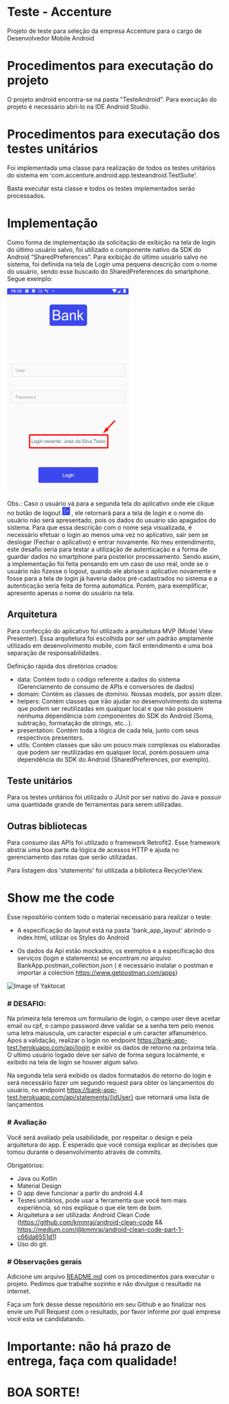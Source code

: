 # Teste - Accenture
Projeto de teste para seleção da empresa Accenture para o cargo de Desenvolvedor Mobile Android

# Procedimentos para executação do projeto
O projeto android encontra-se na pasta "TesteAndroid".
Para execução do projeto é necessário abrí-lo na IDE Android Studio.

# Procedimentos para executação dos testes unitários
Foi implementada uma classe para realização de todos os testes unitários do sistema
em 'com.accenture.android.app.testeandroid.TestSuite'.

Basta executar esta classe e todos os testes implementados serão processados.

# Implementação
Como forma de implementação da solicitação de exibição na tela de login do último usuário salvo, foi utilizado o componente nativo da SDK do Android “SharedPreferences”.
Para exibição do último usuário salvo no sistema, foi definida na tela de Login uma pequena descrição com o nome do usuário, sendo esse buscado do SharedPreferences do smartphone. Segue exemplo:

![login_image](login_print.png)

Obs.: Caso o usuário vá para a segunda tela do aplicativo onde ele clique no botão de logout ![logout_image](logout_print.png) , ele retornará para a tela de login e o nome do usuário não será apresentado, pois os dados do usuário são apagados do sistema. Para que essa descrição com o nome seja visualizada, é necessário efetuar o login ao menos uma vez no aplicativo, sair sem se deslogar (Fechar o aplicativo) e entrar novamente.
No meu entendimento, este desafio seria para testar a utilização de autenticação e a forma de guardar dados no smartphone para posterior processamento. Sendo assim, a implementação foi feita pensando em um caso de uso real, onde se o usuário não fizesse o logout, quando ele abrisse o aplicativo novamente e fosse para a tela de login já haveria dados pré-cadastrados no sistema e a autenticação seria feita de forma automática. Porém, para exemplificar, apresento apenas o nome do usuário na tela.

## Arquitetura
Para confecção do aplicativo foi utilizado a arquitetura MVP (Model View Presenter).
Essa arquitetura foi escolhida por ser um padrão amplamente utilizado em desenvolvimento mobile, com fácil entendimento e uma boa separação de responsabilidades.

Definição rápida dos diretórios criados:
* data: Contém todo o código referente a dados do sistema (Gerenciamento de consumo de APIs e conversores de dados)
* domain: Contém as classes de domínio. Nossas models, por assim dizer.
* helpers: Contém classes que irão ajudar no desenvolvimento do sistema que podem ser reutilizadas em qualquer local e que não possuem nenhuma dependência com componentes do SDK do Android (Soma, subtração, formatação de strings, etc...).
* presentation: Contém toda a lógica de cada tela, junto com seus respectivos presenters.
* utils: Contém classes que são um pouco mais complexas ou elaboradas que podem ser reutilizadas em qualquer local, porém possuem uma dependência do SDK do Android (SharedPreferences, por exemplo).

## Teste unitários
Para os testes unitários foi utilizado o JUnit por ser nativo do Java e possuir uma quantidade grande de ferramentas para serem utilizadas.

## Outras bibliotecas
Para consumo das APIs foi utilizado o framework Retrofit2. Esse framework abstrai uma boa parte da lógica de acessos HTTP e ajuda no gerenciamento das rotas que serão utilizadas.

Para listagem dos 'statements' foi utilizada a biblioteca RecyclerView.

# Show me the code

Esse repositório contem todo o material necessário para realizar o teste: 
- A especificação do layout está na pasta 'bank_app_layout' abrindo o index.html, utilizar os Styles do Android

- Os dados da Api estão mockados, os exemplos e a especificação dos serviços (login e statements) se encontram no arquivo BankApp.postman_collection.json ( é necessário instalar o postman e importar a colection https://www.getpostman.com/apps)

![Image of Yaktocat](https://github.com/SantanderTecnologia/TesteiOS/blob/new_test/telas.png)

### # DESAFIO:

Na primeira tela teremos um formulario de login, o campo user deve aceitar email ou cpf,
o campo password deve validar se a senha tem pelo menos uma letra maiuscula, um caracter especial e um caracter alfanumérico.
Apos a validação, realizar o login no endpoint https://bank-app-test.herokuapp.com/api/login e exibir os dados de retorno na próxima tela.
O ultimo usuário logado deve ser salvo de forma segura localmente, e exibido na tela de login se houver algum salvo. 

Na segunda tela será exibido os dados formatados do retorno do login e será necessário fazer um segundo request para obter os lançamentos do usuário, no endpoint https://bank-app-test.herokuapp.com/api/statements/{idUser} que retornará uma lista de lançamentos

### # Avaliação

Você será avaliado pela usabilidade, por respeitar o design e pela arquitetura do app. É esperado que você consiga explicar as decisões que tomou durante o desenvolvimento através de commits.

Obrigatórios:

* Java ou Kotlin
* Material Design
* O app deve funcionar a partir do android 4.4
* Testes unitários, pode usar a ferramenta que você tem mais experiência, só nos explique o que ele tem de bom.
* Arquitetura a ser utilizada: Android Clean Code (https://github.com/kmmraj/android-clean-code && https://medium.com/@kmmraj/android-clean-code-part-1-c66da6551d1)
* Uso do git.

### # Observações gerais

Adicione um arquivo [README.md](http://README.md) com os procedimentos para executar o projeto.
Pedimos que trabalhe sozinho e não divulgue o resultado na internet.

Faça um fork desse desse repositório em seu Github e ao finalizar nos envie um Pull Request com o resultado, por favor informe por qual empresa você esta se candidatando.

# Importante: não há prazo de entrega, faça com qualidade!

# BOA SORTE!
